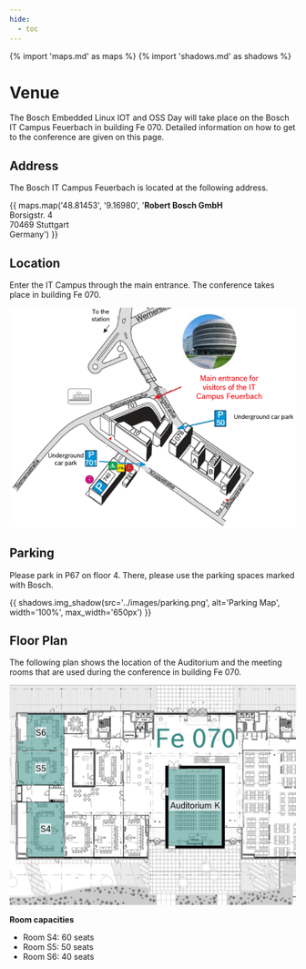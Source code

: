 ```yaml
---
hide:
  - toc
---
```


{% import 'maps.md' as maps %}
{% import 'shadows.md' as shadows %}

# Venue

The Bosch Embedded Linux IOT and OSS Day will take place on the Bosch IT Campus
Feuerbach in building Fe 070. Detailed information on how to get to the
conference are given on this page.

## Address

The Bosch IT Campus Feuerbach is located at the following address.

{{ maps.map('48.81453', '9.16980', '<strong>Robert Bosch GmbH</strong><br/>Borsigstr. 4<br/>70469 Stuttgart<br/>Germany') }}

## Location

Enter the IT Campus through the main entrance. The conference takes place in
building Fe 070.

![Venue map](images/map_english.png)

## Parking

Please park in P67 on floor 4. There, please use the parking spaces marked with
Bosch.

{{ shadows.img_shadow(src='../images/parking.png', alt='Parking Map', width='100%', max_width='650px') }}

## Floor Plan

The following plan shows the location of the Auditorium and the meeting rooms
that are used during the conference in building Fe 070.

![Floor plam](images/floor_plan.jpg)

**Room capacities**

- Room S4: 60 seats
- Room S5: 50 seats
- Room S6: 40 seats